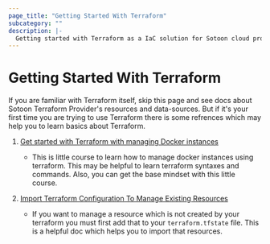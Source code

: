 ```yaml
---
page_title: "Getting Started With Terraform"
subcategory: ""
description: |-
  Getting started with Terraform as a IaC solution for Sotoon cloud provider.
---
```


# Getting Started With Terraform

If you are familiar with Terraform itself, skip this page and see docs about Sotoon Terraform Provider's resources and data-sources. But if it's your first time you are trying to use Terraform there is some refrences which may help you to learn basics about Terraform.

 1. [Get started with Terraform with managing Docker instances](https://developer.hashicorp.com/terraform/tutorials/docker-get-started)
    - This is little course to learn how to manage docker instances using terraform. This may be helpful to learn terraform syntaxes and commands. Also, you can get the base mindset with this little course.

 2. [Import Terraform Configuration To Manage Existing Resources](https://developer.hashicorp.com/terraform/tutorials/state/state-import)
    - If you want to manage a resource which is not created by your terraform you must first add that to your `terraform.tfstate` file. This is a helpful doc which helps you to import that resources.
